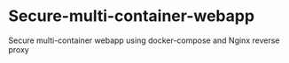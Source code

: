 # Secure-multi-container-webapp
Secure multi-container webapp using docker-compose and Nginx reverse proxy

